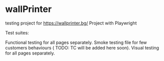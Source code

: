 # wallPrinter
testing project for https://wallprinter.bg/
Project with Playwright 

Test suites:

Functional testing for all pages separately.
Smoke testing file for few customers behaviours ( TODO: TC will be added here soon).
Visual testing for all pages separately.
